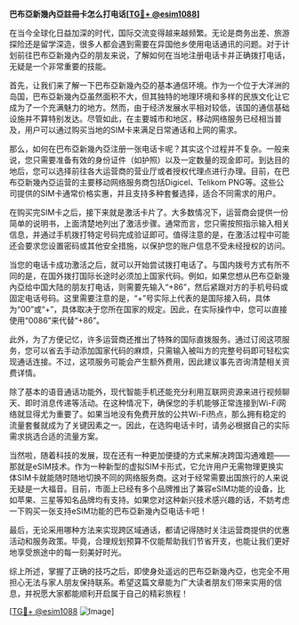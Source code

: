 **巴布亞新幾內亞註冊卡怎么打电话[[TG💪+ @esim1088](https://t.me/s/esim1088)]**

在当今全球化日益加深的时代，国际交流变得越来越频繁。无论是商务出差、旅游探险还是留学深造，很多人都会遇到需要在异国他乡使用电话通讯的问题。对于计划前往巴布亞新幾內亞的朋友来说，了解如何在当地注册电话卡并正确拨打电话，无疑是一个非常重要的技能。

首先，让我们来了解一下巴布亞新幾內亞的基本通信环境。作为一个位于大洋洲的岛国，巴布亞新幾內亞虽然面积不大，但其独特的地理环境和多样的民族文化让它成为了一个充满魅力的地方。然而，由于经济发展水平相对较低，该国的通信基础设施并不算特别发达。尽管如此，在主要城市和地区，移动网络服务已经相当普及，用户可以通过购买当地的SIM卡来满足日常通话和上网的需求。

那么，如何在巴布亞新幾內亞注册一张电话卡呢？其实这个过程并不复杂。一般来说，您只需要准备有效的身份证件（如护照）以及一定数量的现金即可。到达目的地后，您可以选择前往各大运营商的营业厅或者授权代理点进行办理。目前，在巴布亞新幾內亞运营的主要移动网络服务商包括Digicel、Telikom PNG等。这些公司提供的SIM卡通常价格实惠，并且支持多种套餐选择，适合不同需求的用户。

在购买完SIM卡之后，接下来就是激活卡片了。大多数情况下，运营商会提供一份简单的说明书，上面清楚地列出了激活步骤。通常而言，您只需按照指示输入相关信息，并通过手机拨打特定号码完成验证即可。值得注意的是，在激活过程中可能还会要求您设置密码或其他安全措施，以保护您的账户信息不受未经授权的访问。

当您的电话卡成功激活之后，就可以开始尝试拨打电话了。与国内拨号方式有所不同的是，在国外拨打国际长途时必须加上国家代码。例如，如果您想从巴布亞新幾內亞给中国大陆的朋友打电话，则需要先输入“+86”，然后紧跟对方的手机号码或固定电话号码。这里需要注意的是，“+”号实际上代表的是国际接入码，具体为“00”或“+”，具体取决于您所在国家的规定。因此，在实际操作中，您可以直接使用“0086”来代替“+86”。

此外，为了方便记忆，许多运营商还推出了特殊的国际直拨服务。通过订阅这项服务，您可以省去手动添加国家代码的麻烦，只需输入被叫方的完整号码即可轻松实现通话连接。不过，这项服务可能会产生额外费用，因此建议事先咨询清楚相关资费详情。

除了基本的语音通话功能外，现代智能手机还能充分利用互联网资源来进行视频聊天、即时消息传递等活动。在这种情况下，确保您的手机能够正常连接到Wi-Fi网络就显得尤为重要了。如果当地没有免费开放的公共Wi-Fi热点，那么拥有稳定的流量套餐就成为了关键因素之一。因此，在选购电话卡时，请务必根据自己的实际需求挑选合适的流量方案。

当然啦，随着科技的发展，现在还有一种更加便捷的方式来解决跨国沟通难题——那就是eSIM技术。作为一种新型的虚拟SIM卡形式，它允许用户无需物理更换实体SIM卡就能随时随地切换不同的网络服务商。这对于经常需要出国旅行的人来说无疑是一大福音。目前，市面上已经有多个品牌推出了兼容eSIM功能的设备，比如苹果、三星等知名品牌均有支持。如果您对这种新兴技术感兴趣的话，不妨考虑一下购买一张支持eSIM功能的巴布亞新幾內亞电话卡吧！

最后，无论采用哪种方法来实现跨区域通话，都请记得随时关注运营商提供的优惠活动和服务政策。毕竟，合理规划预算不仅能帮助我们节省开支，也能让我们更好地享受旅途中的每一刻美好时光。

综上所述，掌握了正确的技巧之后，即使身处遥远的巴布亞新幾內亞，也完全不用担心无法与家人朋友保持联系。希望这篇文章能为广大读者朋友们带来实用的信息，并祝愿大家都能顺利开启属于自己的精彩旅程！

[[TG💪+ @esim1088](https://t.me/s/esim1088) ![Image](https://i.postimg.cc/4NQfJmqS/Snipaste-2025-05-13-00-14-12.png)]